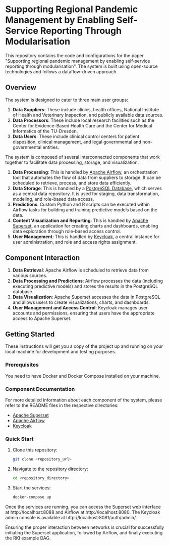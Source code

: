 # Supporting Regional Pandemic Management by Enabling Self-Service Reporting Through Modularisation

This repository contains the code and configurations for the paper "Supporting regional pandemic management by enabling self-service reporting through modularisation". The system is built using open-source technologies and follows a dataflow-driven approach.

## Overview

The system is designed to cater to three main user groups:

1. **Data Suppliers**: These include clinics, health offices, National Institute of Health and Veterinary Inspection, and publicly available data sources.
2. **Data Processors**: These include local research facilities such as the Center for Evidence-Based Health Care and the Center for Medical Informatics of the TU-Dresden.
3. **Data Users**: These include clinical control centers for patient disposition, clinical management, and legal governmental and non-governmental entities.

The system is composed of several interconnected components that work together to facilitate data processing, storage, and visualization:

1. **Data Processing**: This is handled by [Apache Airflow](./airflow/README.md), an orchestration tool that automates the flow of data from suppliers to storage. It can be scheduled to retrieve, process, and store data efficiently.
2. **Data Storage**: This is handled by a [PostgreSQL Database](https://www.postgresql.org/docs/), which serves as a central data repository. It is used for staging, data transformation, modeling, and role-based data access.
3. **Predictions**: Custom Python and R scripts can be executed within Airflow tasks for building and training predictive models based on the data.
4. **Content Visualization and Reporting**: This is handled by [Apache Superset](./superset/README.md), an application for creating charts and dashboards, enabling data exploration through role-based access control.
5. **User Management**: This is handled by [Keycloak](./keycloak/README.md), a central instance for user administration, and role and access rights assignment.

## Component Interaction

1. **Data Retrieval**: Apache Airflow is scheduled to retrieve data from various sources. 
2. **Data Processing and Predictions**: Airflow processes the data (including executing predictive models) and stores the results in the PostgreSQL database.
3. **Data Visualization**: Apache Superset accesses the data in PostgreSQL and allows users to create visualizations, charts, and dashboards.
4. **User Management and Access Control**: Keycloak manages user accounts and permissions, ensuring that users have the appropriate access to Apache Superset.

## Getting Started

These instructions will get you a copy of the project up and running on your local machine for development and testing purposes.

### Prerequisites

You need to have Docker and Docker Compose installed on your machine.

### Component Documentation
For more detailed information about each component of the system, please refer to the README files in the respective directories:

* [Apache Superset](./superset/README.md)
* [Apache Airflow](./airflow/README.md)
* [Keycloak](./keycloak/README.md)

### Quick Start

1. Clone this repository:

   ```bash
   git clone <repository_url>
    ```

2. Navigate to the repository directory:
    ```bash
    cd <repository_directory>
    ```
3. Start the services:
    ```bash
    docker-compose up
    ```
Once the services are running, you can access the Superset web interface at http://localhost:8088 and Airflow at http://localhost:8080. The Keycloak admin console is available at http://localhost:8081/auth/admin/.


Ensuring the proper interaction between networks is crucial for successfully initiating the Superset application, followed by Airflow, and finally executing the RKI example DAG.